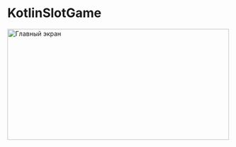 # KotlinSlotGame
<image alt="Главный экран"
	title="Главный экран" width="500" height="250" src="/app/src/main/res/drawable/Screenshot.jpg">
